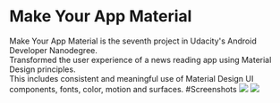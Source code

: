 # Make Your App Material
Make Your App Material is the seventh project in Udacity's Android Developer Nanodegree.
</br>
Transformed the user experience of a news reading app using Material Design principles.</br> This includes consistent and meaningful use of Material Design UI components, fonts, color, motion and surfaces.
#Screenshots
![](https://raw.github.com/ay3524/xyzreader/master/screenshots/device-2016-12-17-231204.png)
![](https://raw.github.com/ay3524/xyzreader/master/screenshots/device-2016-12-17-231301.png)
